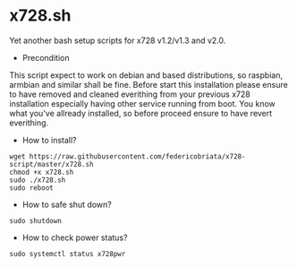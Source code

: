 # x728.sh
Yet another bash setup scripts for x728 v1.2/v1.3 and v2.0.

* Precondition

This script expect to work on debian and based distributions, so raspbian, armbian and similar shall be fine.
Before start this installation please ensure to have removed and cleaned everithing from your previous x728 installation especially having other service running from boot.
You know what you've allready installed, so before proceed ensure to have revert everithing.

* How to install?
```
wget https://raw.githubusercontent.com/federicobriata/x728-script/master/x728.sh
chmod +x x728.sh
sudo ./x728.sh
sudo reboot
```

* How to safe shut down?
```
sudo shutdown
```

* How to check power status?
```
sudo systemctl status x728pwr
```

